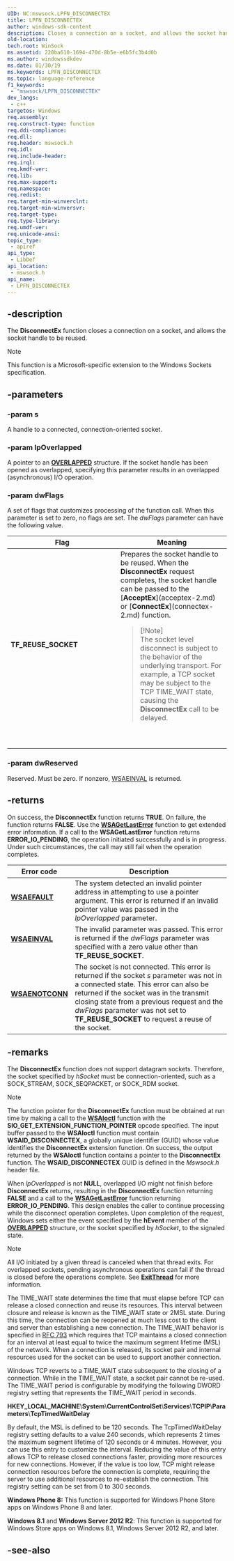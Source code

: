 ```yaml
---
UID: NC:mswsock.LPFN_DISCONNECTEX
title: LPFN_DISCONNECTEX
author: windows-sdk-content
description: Closes a connection on a socket, and allows the socket handle to be reused.Note  This function is a Microsoft-specific extension to the Windows Sockets specification.
old-location: 
tech.root: WinSock
ms.assetid: 220ba610-1694-470d-8b5e-e6b5fc3b4d0b
ms.author: windowssdkdev
ms.date: 01/30/19
ms.keywords: LPFN_DISCONNECTEX
ms.topic: language-reference
f1_keywords: 
 - "mswsock/LPFN_DISCONNECTEX"
dev_langs:
 - c++
targetos: Windows
req.assembly: 
req.construct-type: function
req.ddi-compliance: 
req.dll: 
req.header: mswsock.h
req.idl: 
req.include-header: 
req.irql: 
req.kmdf-ver: 
req.lib: 
req.max-support: 
req.namespace: 
req.redist: 
req.target-min-winverclnt: 
req.target-min-winversvr: 
req.target-type: 
req.type-library: 
req.umdf-ver: 
req.unicode-ansi: 
topic_type:
 - apiref
api_type:
 - LibDef
api_location:
 - mswsock.h
api_name:
 - LPFN_DISCONNECTEX
---
```


## -description

The **DisconnectEx** function closes a connection on a socket, and allows the socket handle to be reused.

> [!Note]  
> This function is a Microsoft-specific extension to the Windows Sockets specification.

## -parameters

### -param s

A handle to a connected, connection-oriented socket.

### -param lpOverlapped

A pointer to an [**OVERLAPPED**](/windows/win32/api/minwinbase/ns-minwinbase-overlapped) structure. If the socket handle has been opened as overlapped, specifying this parameter results in an overlapped (asynchronous) I/O operation.

### -param dwFlags

A set of flags that customizes processing of the function call. When this parameter is set to zero, no flags are set. The *dwFlags* parameter can have the following value.

<table><colgroup><col style="width: 50%" /><col style="width: 50%" /></colgroup><thead><tr class="header"><th>Flag</th><th>Meaning</th></tr></thead><tbody><tr class="odd"><td><span id="TF_REUSE_SOCKET"></span><span id="tf_reuse_socket"></span><dl> <dt><strong>TF_REUSE_SOCKET</strong></dt> </dl></td><td>Prepares the socket handle to be reused. When the <strong>DisconnectEx</strong> request completes, the socket handle can be passed to the [<strong>AcceptEx</strong>](acceptex-2.md) or [<strong>ConnectEx</strong>](connectex-2.md) function.<br/><blockquote>[!Note]<br />
The socket level disconnect is subject to the behavior of the underlying transport. For example, a TCP socket may be subject to the TCP TIME_WAIT state, causing the <strong>DisconnectEx</strong> call to be delayed.</blockquote><br/> <br/></td></tr></tbody></table>

### -param dwReserved

Reserved. Must be zero. If nonzero, [WSAEINVAL](/windows/win32/winsock/windows-sockets-error-codes-2#wsaeinval) is returned.

## -returns

On success, the **DisconnectEx** function returns **TRUE**. On failure, the function returns **FALSE**. Use the [**WSAGetLastError**](/windows/win32/api/winsock/nf-winsock-wsagetlasterror) function to get extended error information. If a call to the **WSAGetLastError** function returns **ERROR\_IO\_PENDING**, the operation initiated successfully and is in progress. Under such circumstances, the call may still fail when the operation completes.

| Error code                                                                                                                                 | Description                                                                                                                                                                                                                                                                                                                         |
|--------------------------------------------------------------------------------------------------------------------------------------------|-------------------------------------------------------------------------------------------------------------------------------------------------------------------------------------------------------------------------------------------------------------------------------------------------------------------------------------|
| <dl> <dt>**[WSAEFAULT](/windows/win32/winsock/windows-sockets-error-codes-2#wsaefault)**</dt> </dl>    | The system detected an invalid pointer address in attempting to use a pointer argument. This error is returned if an invalid pointer value was passed in the *lpOverlapped* parameter.<br/>                                                                                                                                   |
| <dl> <dt>**[WSAEINVAL](/windows/win32/winsock/windows-sockets-error-codes-2#wsaeinval)**</dt> </dl>    | The invalid parameter was passed. This error is returned if the *dwFlags* parameter was specified with a zero value other than **TF\_REUSE\_SOCKET**.<br/>                                                                                                                                                                    |
| <dl> <dt>**[WSAENOTCONN](/windows/win32/winsock/windows-sockets-error-codes-2#wsaeisconn)**</dt> </dl> | The socket is not connected. This error is returned if the socket *s* parameter was not in a connected state. This error can also be returned if the socket was in the transmit closing state from a previous request and the *dwFlags* parameter was not set to **TF\_REUSE\_SOCKET** to request a reuse of the socket.<br/> |

## -remarks

The **DisconnectEx** function does not support datagram sockets. Therefore, the socket specified by *hSocket* must be connection-oriented, such as a SOCK\_STREAM, SOCK\_SEQPACKET, or SOCK\_RDM socket.

> [!Note]  
> The function pointer for the **DisconnectEx** function must be obtained at run time by making a call to the [**WSAIoctl**](/windows/win32/api/winsock2/nf-winsock2-wsaioctl) function with the **SIO\_GET\_EXTENSION\_FUNCTION\_POINTER** opcode specified. The input buffer passed to the **WSAIoctl** function must contain **WSAID\_DISCONNECTEX**, a globally unique identifier (GUID) whose value identifies the **DisconnectEx** extension function. On success, the output returned by the **WSAIoctl** function contains a pointer to the **DisconnectEx** function. The **WSAID\_DISCONNECTEX** GUID is defined in the *Mswsock.h* header file.

When *lpOverlapped* is not **NULL**, overlapped I/O might not finish before **DisconnectEx** returns, resulting in the **DisconnectEx** function returning **FALSE** and a call to the [**WSAGetLastError**](/windows/win32/api/winsock/nf-winsock-wsagetlasterror) function returning **ERROR\_IO\_PENDING**. This design enables the caller to continue processing while the disconnect operation completes. Upon completion of the request, Windows sets either the event specified by the **hEvent** member of the [**OVERLAPPED**](/windows/win32/api/minwinbase/ns-minwinbase-overlapped) structure, or the socket specified by *hSocket*, to the signaled state.

> [!Note]  
> All I/O initiated by a given thread is canceled when that thread exits. For overlapped sockets, pending asynchronous operations can fail if the thread is closed before the operations complete. See [**ExitThread**](/windows/win32/api/processthreadsapi/nf-processthreadsapi-exitthread) for more information.

The TIME\_WAIT state determines the time that must elapse before TCP can release a closed connection and reuse its resources. This interval between closure and release is known as the TIME\_WAIT state or 2MSL state. During this time, the connection can be reopened at much less cost to the client and server than establishing a new connection. The TIME\_WAIT behavior is specified in [RFC 793](Http://go.microsoft.com/fwlink/p/?linkid=84069) which requires that TCP maintains a closed connection for an interval at least equal to twice the maximum segment lifetime (MSL) of the network. When a connection is released, its socket pair and internal resources used for the socket can be used to support another connection.

Windows TCP reverts to a TIME\_WAIT state subsequent to the closing of a connection. While in the TIME\_WAIT state, a socket pair cannot be re-used. The TIME\_WAIT period is configurable by modifying the following DWORD registry setting that represents the TIME\_WAIT period in seconds.

**HKEY\_LOCAL\_MACHINE**\\**System**\\**CurrentControlSet**\\**Services**\\**TCPIP**\\**Parameters**\\**TcpTimedWaitDelay**

By default, the MSL is defined to be 120 seconds. The TcpTimedWaitDelay registry setting defaults to a value 240 seconds, which represents 2 times the maximum segment lifetime of 120 seconds or 4 minutes. However, you can use this entry to customize the interval. Reducing the value of this entry allows TCP to release closed connections faster, providing more resources for new connections. However, if the value is too low, TCP might release connection resources before the connection is complete, requiring the server to use additional resources to re-establish the connection. This registry setting can be set from 0 to 300 seconds.

**Windows Phone 8:** This function is supported for Windows Phone Store apps on Windows Phone 8 and later.

**Windows 8.1** and **Windows Server 2012 R2**: This function is supported for Windows Store apps on Windows 8.1, Windows Server 2012 R2, and later.

## -see-also

